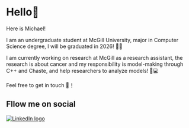 # Hello👋

Here is Michael! 

I am an undergraduate student at McGill University, major in Computer Science degree, I will be graduated in 2026! 🧑‍🎓

I am currently working on research at McGill as a research assistant, the research is about cancer and my responsibility is model-making through C++ and Chaste, and help researchers to analyze models! 🦠💻

Feel free to get in touch 🤝！

## Fllow me on social

<a href="https://www.linkedin.com/in/yongan-yu-0327an/" target="_blank">
<img src="[https://www.github.com/Michaelyya/public-images/bolb/main/linkedin-icon.png](https://github.com/Michaelyya/public-images/commit/519ba0823c65f9ed0aecf25edf8f0ef0e4156be3)" alt="LinkedIn logo" />
</a>
